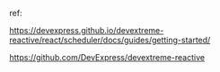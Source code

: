 
ref:  

https://devexpress.github.io/devextreme-reactive/react/scheduler/docs/guides/getting-started/

https://github.com/DevExpress/devextreme-reactive
